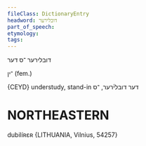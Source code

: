 ```yaml
---
fileClass: DictionaryEntry
headword: דובלירער
part_of_speech: 
etymology: 
tags: 
---
```

דובלירער
־ס
דער

־ין
(fem.)

{CEYD}
understudy, stand-in דער דובלי֜רער, ־ס

NORTHEASTERN
==============

dubilíʀɛʀ {LITHUANIA, Vilnius, 54257}